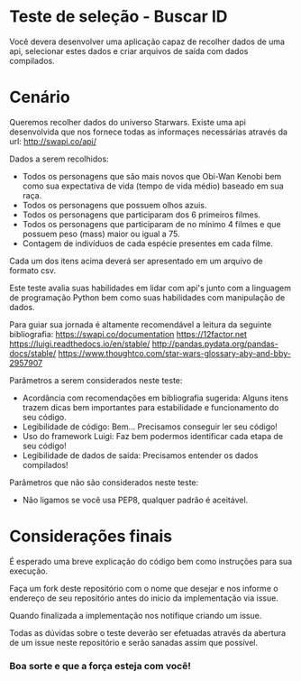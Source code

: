 # Teste de seleção - Buscar ID 

Você devera desenvolver uma aplicação capaz de recolher dados de uma api, selecionar estes dados e criar arquivos de saída com dados compilados. 

# Cenário 

Queremos recolher dados do universo Starwars. Existe uma api desenvolvida que nos fornece todas as informaçes necessárias através da url: http://swapi.co/api/ 

Dados a serem recolhidos: 

- Todos os personagens que são mais novos que Obi-Wan Kenobi bem como sua expectativa de vida (tempo de vida médio) baseado em sua raça. 
- Todos os personagens que possuem olhos azuis. 
- Todos os personagens que participaram dos 6 primeiros filmes. 
- Todos os personagens que participaram de no mínimo 4 filmes e que possuem peso (mass) maior ou igual a 75. 
- Contagem de indivíduos de cada espécie presentes em cada filme. 

Cada um dos itens acima deverá ser apresentado em um arquivo de formato csv. 

Este teste avalia suas habilidades em lidar com api's junto com a linguagem de programação Python bem como suas habilidades com manipulação de dados. 

Para guiar sua jornada é altamente recomendável a leitura da seguinte bibliografia: 
https://swapi.co/documentation 
https://12factor.net 
https://luigi.readthedocs.io/en/stable/ 
http://pandas.pydata.org/pandas-docs/stable/ 
https://www.thoughtco.com/star-wars-glossary-aby-and-bby-2957907 

Parâmetros a serem considerados neste teste: 

- Acordância com recomendações em bibliografia sugerida: Alguns itens trazem dicas bem importantes para estabilidade e funcionamento do seu código. 
- Legibilidade de código: Bem... Precisamos conseguir ler seu código! 
- Uso do framework Luigi: Faz bem podermos identificar cada etapa de seu código! 
- Legibilidade de dados de saída: Precisamos entender os dados compilados! 


Parâmetros que não são considerados neste teste: 

- Não ligamos se você usa PEP8, qualquer padrão é aceitável. 

# Considerações finais 

É esperado uma breve explicação do código bem como instruções para sua execução.

Faça um fork deste repositório com o nome que desejar e nos informe o endereço de seu repositório antes do inicio da implementação via issue. 

Quando finalizada a implementação nos notifique criando um issue. 

Todas as dúvidas sobre o teste deverão ser efetuadas através da abertura de um issue neste repositório e serão sanadas assim que possível. 


### Boa sorte e que a força esteja com você!
